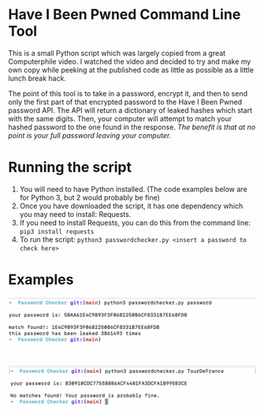 # Have I Been Pwned Command Line Tool

This is a small Python script which was largely copied from a great Computerphile video. I watched the video and decided to try and make my own copy while peeking at the published code as little as possible as a little lunch break hack.

The point of this tool is to take in a password, encrypt it, and then to send only the first part of that encrypted password to the Have I Been Pwned password API. The API will return a dictionary of leaked hashes which start with the same digits. Then, your computer will attempt to match your hashed password to the one found in the response. *The benefit is that at no point is your full password leaving your computer.*

# Running the script
1. You will need to have Python installed. (The code examples below are for Python 3, but 2 would probably be fine)
2. Once you have downloaded the script, it has one dependency which you may need to install: Requests.
3. If you need to install Requests, you can do this from the command line:
  `pip3 install requests`
4. To run the script:
  `python3 passwordchecker.py <insert a password to check here>`
  
  # Examples
    
  ![screenshot showing successful use](https://github.com/lewissndrs/pwned_cmd_line_tool/blob/main/Screenshots/IMG1.png)
  
  ![screenshot showing successful use](https://github.com/lewissndrs/pwned_cmd_line_tool/blob/main/Screenshots/IMG2.png)
